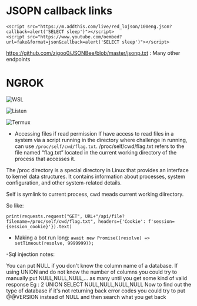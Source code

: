 <h1>JSOPN callback links</h1>

```
<script src="https://m.addthis.com/live/red_lojson/100eng.json?callback=alert('SELECT sleep')"></script>
<script src="https://www.youtube.com/oembed?url=fake&format=json&callback=alert('SELECT sleep')"></script>
```

https://github.com/zigoo0/JSONBee/blob/master/jsonp.txt : Many other endpoints

<h1>NGROK</h1>

![WSL](Images/WSL.png)

![Listen](Images/nc_listen.png)

![Termux](Images/termux.png)

- Accessing files if read permission
  If have access to read files in a system via a script running in the directory where challenge in running, can use `/proc/self/cwd/flag.txt`.
  /proc/self/cwd/flag.txt refers to the file named “flag.txt” located in the current working directory of the process that accesses it. 

The /proc directory is a special directory in Linux that provides an interface to kernel data structures.
It contains information about processes, system configuration, and other system-related details.

Self is symlink to current process, cwd meads current working diirectory.

So like: 

```
print(requests.request("GET", URL+"/api/file?filename=/proc/self/cwd/flag.txt", headers={'Cookie': f'session={session_cookie}'}).text)
```

- Making a bot run long:
`await new Promise((resolve) => setTimeout(resolve, 9999999));`

-Sql injection notes:

You can put NULL if you don't know the column name of a database. If using UNION and do not know the number of columns you could try to manually put NULL,NULL,NULL,... as many until you get some kind of valid response
Eg : 2 UNION SELECT NULL,NULL,NULL,NULL
Now to find out the type of database if it's not returning back error codes you could try to put @@VERSION instead of NULL and then search what you get back
